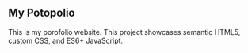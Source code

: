 ## My Potopolio
This is my porofolio website. This project showcases semantic HTML5, custom CSS, and ES6+ JavaScript.
